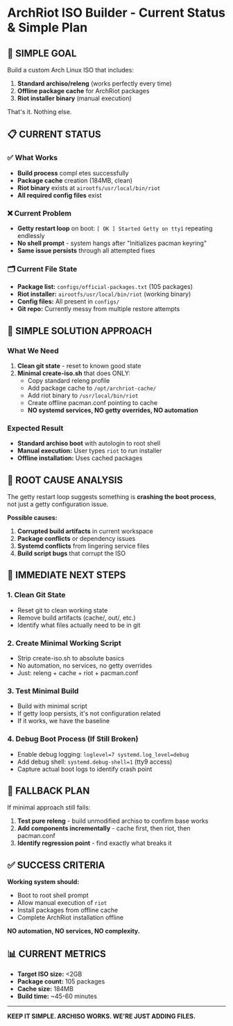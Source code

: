 # ArchRiot ISO Builder - Current Status & Simple Plan

## 🎯 SIMPLE GOAL

Build a custom Arch Linux ISO that includes:

1. **Standard archiso/releng** (works perfectly every time)
2. **Offline package cache** for ArchRiot packages
3. **Riot installer binary** (manual execution)

That's it. Nothing else.

## 📋 CURRENT STATUS

### ✅ What Works

- **Build process** compl
  etes successfully
- **Package cache** creation (184MB, clean)
- **Riot binary** exists at `airootfs/usr/local/bin/riot`
- **All required config files** exist

### ❌ Current Problem

- **Getty restart loop** on boot: `[ OK ] Started Getty on tty1` repeating endlessly
- **No shell prompt** - system hangs after "Initializes pacman keyring"
- **Same issue persists** through all attempted fixes

### 🗂️ Current File State

- **Package list:** `configs/official-packages.txt` (105 packages)
- **Riot installer:** `airootfs/usr/local/bin/riot` (working binary)
- **Config files:** All present in `configs/`
- **Git repo:** Currently messy from multiple restore attempts

## 🔧 SIMPLE SOLUTION APPROACH

### What We Need

1. **Clean git state** - reset to known good state
2. **Minimal create-iso.sh** that does ONLY:
    - Copy standard releng profile
    - Add package cache to `/opt/archriot-cache/`
    - Add riot binary to `/usr/local/bin/riot`
    - Create offline pacman.conf pointing to cache
    - **NO systemd services, NO getty overrides, NO automation**

### Expected Result

- **Standard archiso boot** with autologin to root shell
- **Manual execution:** User types `riot` to run installer
- **Offline installation:** Uses cached packages

## 🚨 ROOT CAUSE ANALYSIS

The getty restart loop suggests something is **crashing the boot process**, not just a getty configuration issue.

**Possible causes:**

1. **Corrupted build artifacts** in current workspace
2. **Package conflicts** or dependency issues
3. **Systemd conflicts** from lingering service files
4. **Build script bugs** that corrupt the ISO

## 📝 IMMEDIATE NEXT STEPS

### 1. Clean Git State

- Reset git to clean working state
- Remove build artifacts (cache/, out/, etc.)
- Identify what files actually need to be in git

### 2. Create Minimal Working Script

- Strip create-iso.sh to absolute basics
- No automation, no services, no getty overrides
- Just: releng + cache + riot + pacman.conf

### 3. Test Minimal Build

- Build with minimal script
- If getty loop persists, it's not configuration related
- If it works, we have the baseline

### 4. Debug Boot Process (If Still Broken)

- Enable debug logging: `loglevel=7 systemd.log_level=debug`
- Add debug shell: `systemd.debug-shell=1` (tty9 access)
- Capture actual boot logs to identify crash point

## 🔄 FALLBACK PLAN

If minimal approach still fails:

1. **Test pure releng** - build unmodified archiso to confirm base works
2. **Add components incrementally** - cache first, then riot, then pacman.conf
3. **Identify regression point** - find exactly what breaks it

## ✅ SUCCESS CRITERIA

**Working system should:**

- Boot to root shell prompt
- Allow manual execution of `riot`
- Install packages from offline cache
- Complete ArchRiot installation offline

**NO automation, NO services, NO complexity.**

## 📊 CURRENT METRICS

- **Target ISO size:** <2GB
- **Package count:** 105 packages
- **Cache size:** 184MB
- **Build time:** ~45-60 minutes

---

**KEEP IT SIMPLE. ARCHISO WORKS. WE'RE JUST ADDING FILES.**
